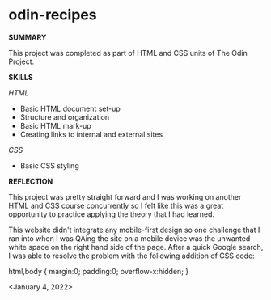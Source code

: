 # odin-recipes

**SUMMARY**

This project was completed as part of HTML and CSS units of The Odin Project. 

**SKILLS**

*HTML*
- Basic HTML document set-up
- Structure and organization
- Basic HTML mark-up
- Creating links to internal and external sites

*CSS*
- Basic CSS styling

**REFLECTION**

This project was pretty straight forward and I was working on another HTML and CSS course concurrently so I felt like this was a great opportunity to practice applying the theory that I had learned.

This website didn't integrate any mobile-first design so one challenge that I ran into when I was QAing the site on a mobile device was the unwanted white space on the right hand side of the page. After a quick Google search, I was able to resolve the problem with the following addition of CSS code:

html,body {
    margin:0;
    padding:0;
    overflow-x:hidden;
    }

<January 4, 2022>